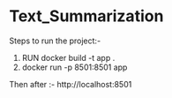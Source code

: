 ﻿# Text_Summarization

Steps to run the project:-
1. RUN  docker build -t app .
2. docker run -p 8501:8501 app

Then after :-
http://localhost:8501

